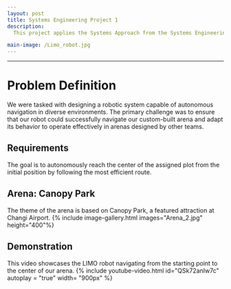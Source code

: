 ```yaml
---
layout: post
title: Systems Engineering Project 1
description:  
  This project applies the Systems Approach from the Systems Engineering Body of Knowledge (SEBoK) to design, develop, and implement a robotic system using the     LIMO robot platform and ROS 1 Melodic. As part of the project, we designed a 1.33m x 1.5m changi airport related arena and programmed the robot with ROS1(Melodic) to autonomously navigate not only our own themed arena, but also adapt to and operate in arenas built by other teams.

main-image: /Limo_robot.jpg
---
```


---
# Problem Definition
We were tasked with designing a robotic system capable of autonomous navigation in diverse environments. The primary challenge was to ensure that our robot could successfully navigate our custom-built arena and adapt its behavior to operate effectively in  arenas designed by other teams.
## Requirements 
The goal is to autonomously reach the center of the assigned plot from the initial position by following the most efficient route.



## Arena: Canopy Park
The theme of the arena is based on Canopy Park, a featured attraction at Changi Airport.
{% include image-gallery.html images="Arena_2.jpg" height="400"%}
 


## Demonstration
This video showcases the LIMO robot navigating from the starting point to the center of our arena.
{% include youtube-video.html id="QSk72anIw7c" autoplay = "true" width= "900px" %}  

<br>



